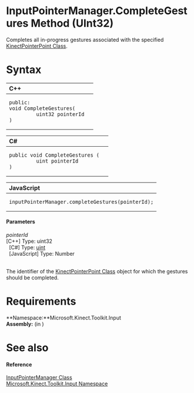 InputPointerManager.CompleteGestures Method (UInt32)  
====================================================  

Completes all in-progress gestures associated with the specified [KinectPointerPoint Class](../../../../Kinect.Input/KinectPointerPoint_Class.md). <span id="syntaxSection"></span>

Syntax  
======  

<table>
<colgroup>
<col width="100%" />
</colgroup>
<thead>
<tr class="header">
<th align="left">C++</th>
</tr>
</thead>
<tbody>
<tr class="odd">
<td align="left"><pre><code>public:  
void CompleteGestures(  
         uint32 pointerId  
)</code></pre></td>
</tr>
</tbody>
</table>

<table>
<colgroup>
<col width="100%" />
</colgroup>
<thead>
<tr class="header">
<th align="left">C#</th>
</tr>
</thead>
<tbody>
<tr class="odd">
<td align="left"><pre><code>public void CompleteGestures (  
         uint pointerId  
)</code></pre></td>
</tr>
</tbody>
</table>

<table>
<colgroup>
<col width="100%" />
</colgroup>
<thead>
<tr class="header">
<th align="left">JavaScript</th>
</tr>
</thead>
<tbody>
<tr class="odd">
<td align="left"><pre><code>inputPointerManager.completeGestures(pointerId);</code></pre></td>
</tr>
</tbody>
</table>

<span id="ID4EK"></span>
#### Parameters  

*pointerId*    
[C++] Type: uint32  
  [C\#] Type: [uint](http://msdn.microsoft.com/en-us/library/system.uint32.aspx)  
  [JavaScript] Type: Number  
   

The identifier of the [KinectPointerPoint Class](../../../../Kinect.Input/KinectPointerPoint_Class.md) object for which the gestures should be completed.  

<span id="requirements"></span>

Requirements  
============  

**Namespace:**Microsoft.Kinect.Toolkit.Input  
**Assembly:** (in )  

<span id="ID4EFB"></span>

See also  
========  

<span id="ID4EHB"></span>
#### Reference  

[InputPointerManager Class](../../../InputPointerManager_Class.md)  
 [Microsoft.Kinect.Toolkit.Input Namespace](../../../../Kinect.Toolkit.Input.md)  



<!--Please do not edit the data in the comment block below.-->
<!--
TOCTitle : CompleteGestures Method (UInt32)
RLTitle : InputPointerManager.CompleteGestures Method (UInt32)
KeywordA : M:Microsoft.Kinect.Toolkit.Input.InputPointerManager.CompleteGestures(System.UInt32)
AssetID : M:Microsoft.Kinect.Toolkit.Input.InputPointerManager.CompleteGestures(System.UInt32)
Locale : en-us
CommunityContent : 1
APIType : Managed
APILocation : 
APIName : Microsoft.Kinect.Toolkit.Input.InputPointerManager.CompleteGestures
TargetOS : Windows
TopicType : kbSyntax
DevLang : VB
DevLang : CSharp
DevLang : JavaScript
DevLang : C++
DocSet : K4Wv2
ProjType : K4Wv2Proj
Technology : Kinect for Windows
Product : Kinect for Windows SDK v2
productversion : 20
-->
